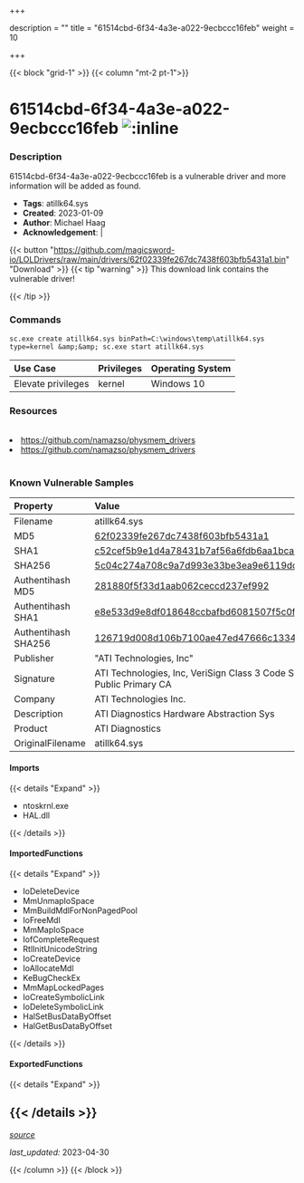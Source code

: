 +++

description = ""
title = "61514cbd-6f34-4a3e-a022-9ecbccc16feb"
weight = 10

+++


{{< block "grid-1" >}}
{{< column "mt-2 pt-1">}}


# 61514cbd-6f34-4a3e-a022-9ecbccc16feb ![:inline](/images/twitter_verified.png) 


### Description

61514cbd-6f34-4a3e-a022-9ecbccc16feb is a vulnerable driver and more information will be added as found.
- **Tags**: atillk64.sys
- **Created**: 2023-01-09
- **Author**: Michael Haag
- **Acknowledgement**:  | [](https://twitter.com/)

{{< button "https://github.com/magicsword-io/LOLDrivers/raw/main/drivers/62f02339fe267dc7438f603bfb5431a1.bin" "Download" >}}
{{< tip "warning" >}}
This download link contains the vulnerable driver!

{{< /tip >}}

### Commands

```
sc.exe create atillk64.sys binPath=C:\windows\temp\atillk64.sys type=kernel &amp;&amp; sc.exe start atillk64.sys
```

| Use Case | Privileges | Operating System | 
|:---- | ---- | ---- |
| Elevate privileges | kernel | Windows 10 |

### Resources
<br>
<li><a href=" https://github.com/namazso/physmem_drivers"> https://github.com/namazso/physmem_drivers</a></li>
<li><a href="https://github.com/namazso/physmem_drivers">https://github.com/namazso/physmem_drivers</a></li>
<br>

### Known Vulnerable Samples

| Property           | Value |
|:-------------------|:------|
| Filename           | atillk64.sys |
| MD5                | [62f02339fe267dc7438f603bfb5431a1](https://www.virustotal.com/gui/file/62f02339fe267dc7438f603bfb5431a1) |
| SHA1               | [c52cef5b9e1d4a78431b7af56a6fdb6aa1bcad65](https://www.virustotal.com/gui/file/c52cef5b9e1d4a78431b7af56a6fdb6aa1bcad65) |
| SHA256             | [5c04c274a708c9a7d993e33be3ea9e6119dc29527a767410dbaf93996f87369a](https://www.virustotal.com/gui/file/5c04c274a708c9a7d993e33be3ea9e6119dc29527a767410dbaf93996f87369a) |
| Authentihash MD5   | [281880f5f33d1aab062ceccd237ef992](https://www.virustotal.com/gui/search/authentihash%253A281880f5f33d1aab062ceccd237ef992) |
| Authentihash SHA1  | [e8e533d9e8df018648ccbafbd6081507f5c0f41a](https://www.virustotal.com/gui/search/authentihash%253Ae8e533d9e8df018648ccbafbd6081507f5c0f41a) |
| Authentihash SHA256| [126719d008d106b7100ae47ed47666c1334701bd7ddb32d5b8e84048f258700f](https://www.virustotal.com/gui/search/authentihash%253A126719d008d106b7100ae47ed47666c1334701bd7ddb32d5b8e84048f258700f) |
| Publisher         | &#34;ATI Technologies, Inc&#34; |
| Signature         | ATI Technologies, Inc, VeriSign Class 3 Code Signing 2004 CA, VeriSign Class 3 Public Primary CA   |
| Company           | ATI Technologies Inc. |
| Description       | ATI Diagnostics Hardware Abstraction Sys |
| Product           | ATI Diagnostics |
| OriginalFilename  | atillk64.sys |


#### Imports
{{< details "Expand" >}}
* ntoskrnl.exe
* HAL.dll

{{< /details >}}
#### ImportedFunctions
{{< details "Expand" >}}
* IoDeleteDevice
* MmUnmapIoSpace
* MmBuildMdlForNonPagedPool
* IoFreeMdl
* MmMapIoSpace
* IofCompleteRequest
* RtlInitUnicodeString
* IoCreateDevice
* IoAllocateMdl
* KeBugCheckEx
* MmMapLockedPages
* IoCreateSymbolicLink
* IoDeleteSymbolicLink
* HalSetBusDataByOffset
* HalGetBusDataByOffset

{{< /details >}}
#### ExportedFunctions
{{< details "Expand" >}}

{{< /details >}}
-----



[*source*](https://github.com/magicsword-io/LOLDrivers/tree/main/yaml/61514cbd-6f34-4a3e-a022-9ecbccc16feb.yaml)

*last_updated:* 2023-04-30








{{< /column >}}
{{< /block >}}

